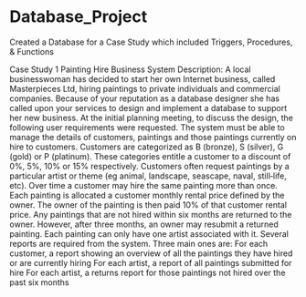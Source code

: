# Database_Project
Created a Database for a Case Study which included Triggers, Procedures, &amp; Functions

Case Study 1 Painting Hire Business
System Description:
A local businesswoman has decided to start her own Internet business, called Masterpieces Ltd, hiring
paintings to private individuals and commercial companies.
Because of your reputation as a database designer she has called upon your services to design and
implement a database to support her new business. At the initial planning meeting, to discuss the design,
the following user requirements were requested.
The system must be able to manage the details of customers, paintings and those paintings currently on
hire to customers. Customers are categorized as B (bronze), S (silver), G (gold) or P (platinum). These
categories entitle a customer to a discount of 0%, 5%, 10% or 15% respectively.
Customers often request paintings by a particular artist or theme (eg animal, landscape, seascape, naval,
still‐life, etc). Over time a customer may hire the same painting more than once.
Each painting is allocated a customer monthly rental price defined by the owner. The owner of the
painting is then paid 10% of that customer rental price. Any paintings that are not hired within six months
are returned to the owner. However, after three months, an owner may resubmit a returned painting.
Each painting can only have one artist associated with it.
Several reports are required from the system. Three main ones are:
For each customer, a report showing an overview of all the paintings they have hired or are currently
hiring
For each artist, a report of all paintings submitted for hire
For each artist, a returns report for those paintings not hired over the past six months
